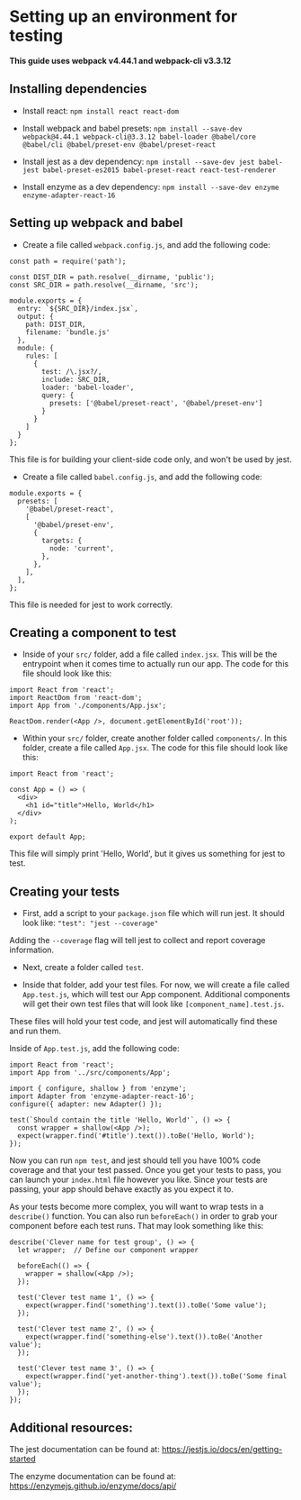 # Setting up an environment for testing

**This guide uses webpack v4.44.1 and webpack-cli v3.3.12**

## Installing dependencies

- Install react: `npm install react react-dom`

- Install webpack and babel presets: `npm install --save-dev webpack@4.44.1 webpack-cli@3.3.12 babel-loader @babel/core @babel/cli @babel/preset-env @babel/preset-react`

- Install jest as a dev dependency: `npm install --save-dev jest babel-jest babel-preset-es2015 babel-preset-react react-test-renderer`

- Install enzyme as a dev dependency: `npm install --save-dev enzyme enzyme-adapter-react-16`

## Setting up webpack and babel

- Create a file called `webpack.config.js`, and add the following code:

```
const path = require('path');

const DIST_DIR = path.resolve(__dirname, 'public');
const SRC_DIR = path.resolve(__dirname, 'src');

module.exports = {
  entry: `${SRC_DIR}/index.jsx`,
  output: {
    path: DIST_DIR,
    filename: 'bundle.js'
  },
  module: {
    rules: [
      {
        test: /\.jsx?/,
        include: SRC_DIR,
        loader: 'babel-loader',
        query: {
          presets: ['@babel/preset-react', '@babel/preset-env']
        }
      }
    ]
  }
};
```

This file is for building your client-side code only, and won't be used by jest.


- Create a file called `babel.config.js`, and add the following code:

```
module.exports = {
  presets: [
    '@babel/preset-react',
    [
      '@babel/preset-env',
      {
        targets: {
          node: 'current',
        },
      },
    ],
  ],
};
```

This file is needed for jest to work correctly.

## Creating a component to test

- Inside of your `src/` folder, add a file called `index.jsx`. This will be the entrypoint when it comes time to actually run our app. The code for this file should look like this:

```
import React from 'react';
import ReactDom from 'react-dom';
import App from './components/App.jsx';

ReactDom.render(<App />, document.getElementById('root'));
```

- Within your `src/` folder, create another folder called `components/`. In this folder, create a file called `App.jsx`. The code for this file should look like this:

```
import React from 'react';

const App = () => (
  <div>
    <h1 id="title">Hello, World</h1>
  </div>
);

export default App;
```

This file will simply print 'Hello, World', but it gives us something for jest to test.

## Creating your tests

- First, add a script to your `package.json` file which will run jest. It should look like: `"test": "jest --coverage"`

Adding the `--coverage` flag will tell jest to collect and report coverage information.

- Next, create a folder called `test`.

- Inside that folder, add your test files. For now, we will create a file called `App.test.js`, which will test our App component. Additional components will get their own test files that will look like `[component_name].test.js`.

These files will hold your test code, and jest will automatically find these and run them.

Inside of `App.test.js`, add the following code:

```
import React from 'react';
import App from '../src/components/App';

import { configure, shallow } from 'enzyme';
import Adapter from 'enzyme-adapter-react-16';
configure({ adapter: new Adapter() });

test(`Should contain the title 'Hello, World'`, () => {
  const wrapper = shallow(<App />);
  expect(wrapper.find('#title').text()).toBe('Hello, World');
});
```

Now you can run `npm test`, and jest should tell you have 100% code coverage and that your test passed. Once you get your tests to pass, you can launch your `index.html` file however you like. Since your tests are passing, your app should behave exactly as you expect it to.

As your tests become more complex, you will want to wrap tests in a `describe()` function. You can also run `beforeEach()` in order to grab your component before each test runs. That may look something like this:

```
describe('Clever name for test group', () => {
  let wrapper;  // Define our component wrapper
  
  beforeEach(() => {
    wrapper = shallow(<App />);
  });
  
  test('Clever test name 1', () => {
    expect(wrapper.find('something').text()).toBe('Some value');
  });
  
  test('Clever test name 2', () => {
    expect(wrapper.find('something-else').text()).toBe('Another value');
  });
  
  test('Clever test name 3', () => {
    expect(wrapper.find('yet-another-thing').text()).toBe('Some final value');
  });
});
```

## Additional resources:

The jest documentation can be found at: https://jestjs.io/docs/en/getting-started

The enzyme documentation can be found at: https://enzymejs.github.io/enzyme/docs/api/
